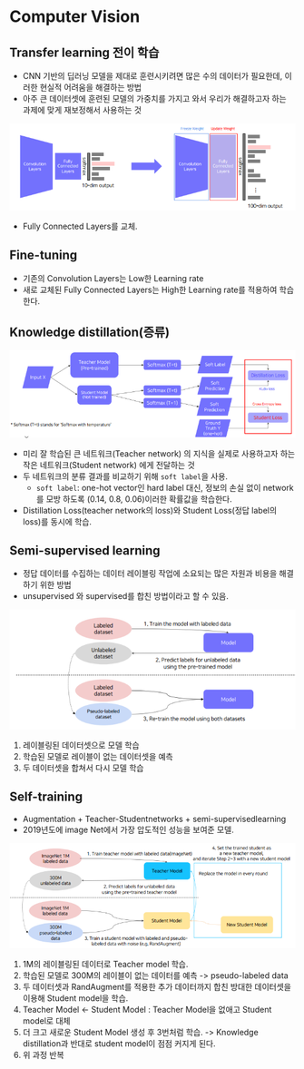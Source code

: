 # Computer Vision

## Transfer learning 전이 학습
- CNN 기반의 딥러닝 모델을 제대로 훈련시키려면 많은 수의 데이터가 필요한데, 이러한 현실적 어려움을 해결하는 방법
- 아주 큰 데이터셋에 훈련된 모델의 가중치를 가지고 와서 우리가 해결하고자 하는 과제에 맞게 재보정해서 사용하는 것
<img src=image/TL.PNG>
 
- Fully Connected Layers를 교체.

## Fine-tuning
- 기존의 Convolution Layers는 Low한 Learning rate
- 새로 교체된 Fully Connected Layers는 High한 Learning rate를 적용하여 학습한다.

## Knowledge distillation(증류)
<img src=image/KD.PNG>
 
- 미리 잘 학습된 큰 네트워크(Teacher network) 의 지식을 실제로 사용하고자 하는 작은 네트워크(Student network) 에게 전달하는 것
- 두 네트워크의 분류 결과를 비교하기 위해 `soft label`을 사용.
  - `soft label`: one-hot vector인 hard label 대신, 정보의 손실 없이 network 를 모방 하도록 (0.14, 0.8, 0.06)이러한 확률값을 학습한다.
- Distillation Loss(teacher network의 loss)와 Student Loss(정답 label의 loss)를 동시에 학습.

## Semi-supervised learning
- 정답 데이터를 수집하는 데이터 레이블링 작업에 소요되는 많은 자원과 비용을 해결하기 위한 방법
- unsupervised 와 supervised를 합친 방법이라고 할 수 있음.
<img src=image/semisuper.PNG>
 
1. 레이블링된 데이터셋으로 모델 학습
2. 학습된 모델로 레이블이 없는 데이터셋을 예측
3. 두 데이터셋을 합쳐서 다시 모델 학습

## Self-training
- Augmentation + Teacher-Studentnetworks + semi-supervisedlearning
- 2019년도에 image Net에서 가장 압도적인 성능을 보여준 모델.
<img src=image/selft.PNG>
 
1. 1M의 레이블링된 데이터로 Teacher model 학습.
2. 학습된 모델로 300M의 레이블이 없는 데이터를 예측 -> pseudo-labeled data
3. 두 데이터셋과 RandAugment를 적용한 추가 데이터까지 합친 방대한 데이터셋을 이용해 Student model을 학습.
4. Teacher Model <- Student Model  : Teacher Model을 없애고 Student model로 대체
5. 더 크고 새로운 Student Model 생성 후 3번처럼 학습. -> Knowledge distillation과 반대로 student model이 점점 커지게 된다.
6. 위 과정 반복 


